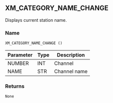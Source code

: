 ## XM\_CATEGORY\_NAME\_CHANGE

Displays current station name.


### Name

`XM_CATEGORY_NAME_CHANGE ()`


| Parameter | Type | Description  |
| --------- | ---- | ------------ |
| NUMBER    | INT  | Channel      |
| NAME      | STR  | Channel name |


### Returns

`None`